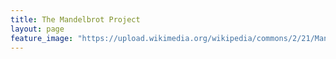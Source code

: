 ```yaml
---
title: The Mandelbrot Project
layout: page
feature_image: "https://upload.wikimedia.org/wikipedia/commons/2/21/Mandel_zoom_00_mandelbrot_set.jpg"
---
```

<script id="container_script">
  const ifrm = document.createElement('iframe')
  ifrm.onload = function resizeIframe() {
    // Select the node that will be observed for mutations
    var targetNode = ifrm.contentWindow.document.body;

    // Options for the observer (which mutations to observe)
    var config = { attributes: true, childList: true, subtree: true };

    // Callback function to execute when mutations are observed
    var callback = function(mutationsList, observer) {
          ifrm.style.height = ifrm.contentWindow.document.body.scrollHeight + 'px';
    };

    // Create an observer instance linked to the callback function
    var observer = new MutationObserver(callback);

    // Start observing the target node for configured mutations
    observer.observe(targetNode, config);

  }
  ifrm.style.width = 100 + '%'
  ifrm.src = location.href + 'survey'
  document.getElementById('container_script').parentElement.appendChild(ifrm)
</script>